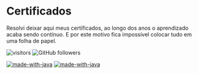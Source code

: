 # Certificados
 Resolvi deixar aqui meus certificados, ao longo dos anos o aprendizado acaba sendo contínuo. E por este motivo fica impossível colocar tudo em uma folha de papel.

 ![visitors](https://visitor-badge.laobi.icu/badge?page_id=edufelizardo1.visitor-certificados)
 ![GitHub followers](https://img.shields.io/github/followers/edufelizardo1?style=social)


[![made-with-java](https://img.shields.io/badge/Contact-Linkedin-428df5.svg)](https://www.linkedin.com/in/eduardo-felizardo-c%C3%A2ndido-28b16122)
[![made-with-java](https://img.shields.io/badge/Contact-gmail-f54281.svg)](edufelizardo1@gmail.com)
